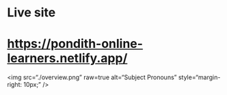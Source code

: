 # Live site
# https://pondith-online-learners.netlify.app/


<img
src=“./overview.png”
raw=true
alt=“Subject Pronouns”
style=“margin-right: 10px;”
/>